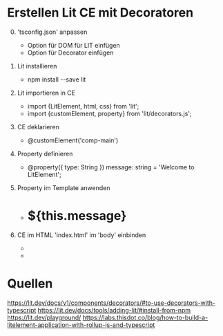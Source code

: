 
# Erstellen Lit CE mit Decoratoren

0. 'tsconfig.json' anpassen
   - Option für DOM für LIT einfügen 
   - Option für Decorator einfügen

1. Lit installieren
   - npm install --save lit

2. Lit importieren in CE
   - import {LitElement, html, css} from 'lit';
   - import {customElement, property} from 'lit/decorators.js';

3. CE deklarieren 
   - @customElement('comp-main')

4. Property definieren 
   - @property({ type: String }) message: string = 'Welcome to LitElement';

5. Property im Template anwenden 
   - <h1>${this.message}</h1>

6. CE im HTML 'index.html' im 'body' einbinden
   - <comp-main></comp-main>
   - <script type="module" src="./out-tsc/src/main.js"></script>   

# Quellen
https://lit.dev/docs/v1/components/decorators/#to-use-decorators-with-typescript
https://lit.dev/docs/tools/adding-lit/#install-from-npm
https://lit.dev/playground/
https://labs.thisdot.co/blog/how-to-build-a-litelement-application-with-rollup-js-and-typescript

